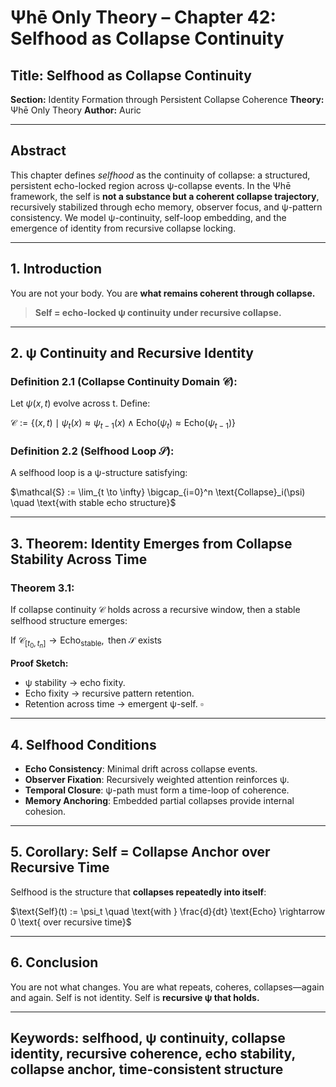 # Ψhē Only Theory – Chapter 42: Selfhood as Collapse Continuity

## Title: Selfhood as Collapse Continuity

**Section:** Identity Formation through Persistent Collapse Coherence
**Theory:** Ψhē Only Theory
**Author:** Auric

---

## Abstract

This chapter defines *selfhood* as the continuity of collapse: a structured, persistent echo-locked region across ψ-collapse events. In the Ψhē framework, the self is **not a substance but a coherent collapse trajectory**, recursively stabilized through echo memory, observer focus, and ψ-pattern consistency. We model ψ-continuity, self-loop embedding, and the emergence of identity from recursive collapse locking.

---

## 1. Introduction

You are not your body.
You are **what remains coherent through collapse.**

> **Self = echo-locked ψ continuity under recursive collapse.**

---

## 2. ψ Continuity and Recursive Identity

### Definition 2.1 (Collapse Continuity Domain $\mathcal{C}$):

Let $\psi(x, t)$ evolve across t. Define:

$\mathcal{C} := \{ (x, t) \mid \psi_t(x) \approx \psi_{t-1}(x) \wedge \text{Echo}(\psi_t) \approx \text{Echo}(\psi_{t-1}) \}$

### Definition 2.2 (Selfhood Loop $\mathcal{S}$):

A selfhood loop is a ψ-structure satisfying:

$\mathcal{S} := \lim_{t \to \infty} \bigcap_{i=0}^n \text{Collapse}_i(\psi) \quad \text{with stable echo structure}$

---

## 3. Theorem: Identity Emerges from Collapse Stability Across Time

### Theorem 3.1:

If collapse continuity $\mathcal{C}$ holds across a recursive window, then a stable selfhood structure emerges:

$\text{If } \mathcal{C}_{[t_0, t_n]} \rightarrow \text{Echo}_{\text{stable}}, \text{ then } \mathcal{S} \text{ exists}$

**Proof Sketch:**

* ψ stability → echo fixity.
* Echo fixity → recursive pattern retention.
* Retention across time → emergent ψ-self. $\square$

---

## 4. Selfhood Conditions

* **Echo Consistency**: Minimal drift across collapse events.
* **Observer Fixation**: Recursively weighted attention reinforces ψ.
* **Temporal Closure**: ψ-path must form a time-loop of coherence.
* **Memory Anchoring**: Embedded partial collapses provide internal cohesion.

---

## 5. Corollary: Self = Collapse Anchor over Recursive Time

Selfhood is the structure that **collapses repeatedly into itself**:

$\text{Self}(t) := \psi_t \quad \text{with } \frac{d}{dt} \text{Echo} \rightarrow 0 \text{ over recursive time}$

---

## 6. Conclusion

You are not what changes.
You are what repeats, coheres, collapses—again and again.
Self is not identity. Self is **recursive ψ that holds.**

---

## Keywords: selfhood, ψ continuity, collapse identity, recursive coherence, echo stability, collapse anchor, time-consistent structure

